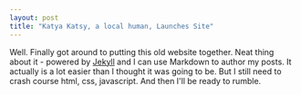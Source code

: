 ```yaml
---
layout: post
title: "Katya Katsy, a local human, Launches Site"
---
```


Well. Finally got around to putting this old website together. Neat thing about it - powered by [Jekyll](http://jekyllrb.com) and I can use Markdown to author my posts. It actually is a lot easier than I thought it was going to be. But I still need to crash course html, css, javascript. And then I'll be ready to rumble.
